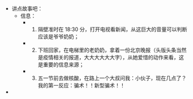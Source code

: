 - 讲点故事吧：
	- 信息：
		- 1. 隔壁准时在 18:30 分，打开电视看新闻，从这巨大的音量可以判断应该是爷爷奶奶；
		- 2. 下班回家，在电梯里的老奶奶，拿着一份北京晚报（头版头条当然是疫情相关的报道，大大大大大大字），从她爱惜的动作来看，这是重要的信息来源；
		- 3. 五一节前去做核酸，在路上一个大叔问我：小伙子，现在几点了？我的第一反应：骗术！！新型骗术！！
-
